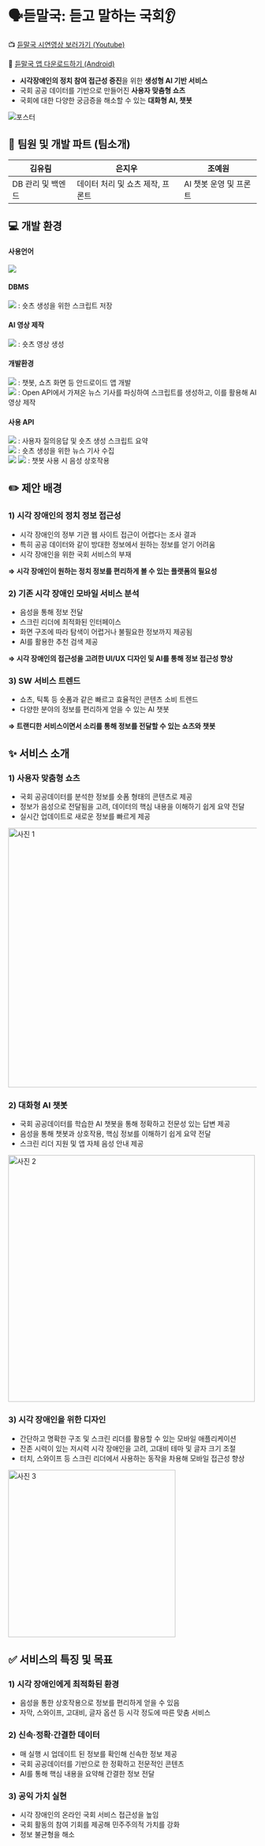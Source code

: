 # 🗣️듣말국: 듣고 말하는 국회👂
📺 [듣말국 시연영상 보러가기 (Youtube)](https://youtu.be/4Ig8rZNrFz4)  

🔗 [듣말국 앱 다운로드하기 (Android)](https://github.com/MTGR20/NA_DATA_2023_MERGED/releases/download/v1.0.0/app-release.apk)

- **시각장애인의 정치 참여 접근성 증진**을 위한 **생성형 AI 기반 서비스**
- 국회 공공 데이터를 기반으로 만들어진 **사용자 맞춤형 쇼츠**
- 국회에 대한 다양한 궁금증을 해소할 수 있는 **대화형 AI, 챗봇**
  
![포스터](https://github.com/user-attachments/assets/960c902a-acd0-4814-92eb-e43e7f220e78)

## **🐣** 팀원 및 개발 파트 (팀소개)  

|**김유림**|**은지우**|**조예원**|
|---|---|---|
|DB 관리 및 백엔드|데이터 처리 및 쇼츠 제작, 프론트|AI 챗봇 운영 및 프론트|  


## **💻** 개발 환경
#### 사용언어  
<img src="https://img.shields.io/badge/Java-F44336?style=flat-square&logo=amazons3&logoColor=white"/>  

#### DBMS  
<img src="https://img.shields.io/badge/MySQL-4479A1?style=flat-square&logo=mysql&logoColor=white"/> : 숏츠 생성을 위한 스크립트 저장  

#### AI 영상 제작
<img src="https://img.shields.io/badge/플루닛 스튜디오-a84edb?style=flat-square&logo=ploonet&logoColor=white"/> : 숏츠 영상 생성  

#### 개발환경  
<img src="https://img.shields.io/badge/Android Studio-3DDC84?style=flat-square&logo=androidstudio&logoColor=white"/> : 챗봇, 쇼츠 화면 등 안드로이드 앱 개발  
<img src="https://img.shields.io/badge/IntelliJ_IDEA-000000.svg?style=flat-square&logo=intellij-idea&logoColor=white"/> : Open API에서 가져온 뉴스 기사를 파싱하여 스크립트를 생성하고, 이를 활용해 AI 영상 제작  

#### 사용 API  
<img src="https://img.shields.io/badge/chatGPT API-000000?style=flat-square&logo=chatgpt&logoColor=white"/> : 사용자 질의응답 및 숏츠 생성 스크립트 요약  
<img src="https://img.shields.io/badge/열린국회정보포털 open API-000000?style=flat-square&logo=na&logoColor=white"/> : 숏츠 생성을 위한 뉴스 기사 수집  
<img src="https://img.shields.io/badge/Google Cloud Text to Speech-4285F4?style=flat-square&logo=googlecloud&logoColor=white"/>
<img src="https://img.shields.io/badge/Google Cloud Speech to Text-4285F4?style=flat-square&logo=googlecloud&logoColor=white"/> : 챗봇 사용 시 음성 상호작용  


## **✏️** 제안 배경

### **1) 시각 장애인의 정치 정보 접근성**

- 시각 장애인의 정부 기관 웹 사이트 접근이 어렵다는 조사 결과
- 특히 공공 데이터와 같이 방대한 정보에서 원하는 정보를 얻기 어려움
- 시각 장애인을 위한 국회 서비스의 부재

**⇒ 시각 장애인이 원하는 정치 정보를 편리하게 볼 수 있는 플랫폼의 필요성**

### **2) 기존 시각 장애인 모바일 서비스 분석**

- 음성을 통해 정보 전달
- 스크린 리더에 최적화된 인터페이스
- 화면 구조에 따라 탐색이 어렵거나 불필요한 정보까지 제공됨
- AI를 활용한 추천 검색 제공

**⇒ 시각 장애인의 접근성을 고려한 UI/UX 디자인 및 AI를 통해 정보 접근성 향상**

### **3) SW 서비스 트렌드**

- 쇼츠, 틱톡 등 숏폼과 같은 빠르고 효율적인 콘텐츠 소비 트렌드
- 다양한 분야의 정보를 편리하게 얻을 수 있는 AI 챗봇

**⇒ 트랜디한 서비스이면서 소리를 통해 정보를 전달할 수 있는 쇼츠와 챗봇**

## **✨** 서비스 소개

### 1) 사용자 맞춤형 쇼츠

- 국회 공공데이터를 분석한 정보를 숏폼 형태의 콘텐츠로 제공
- 정보가 음성으로 전달됨을 고려, 데이터의 핵심 내용을 이해하기 쉽게 요약 전달
- 실시간 업데이트로 새로운 정보를 빠르게 제공

<img width="526" alt="사진 1" src="https://github.com/user-attachments/assets/7dfe818c-d4e8-42cd-8329-bc777c0f9063" />

### 2) 대화형 AI 챗봇

- 국회 공공데이터를 학습한 AI 챗봇을 통해 정확하고 전문성 있는 답변 제공
- 음성을 통해 챗봇과 상호작용, 핵심 정보를 이해하기 쉽게 요약 전달
- 스크린 리더 지원 및 앱 자체 음성 안내 제공

<img width="500" alt="사진 2" src="https://github.com/user-attachments/assets/f1d632ff-546d-42c3-a8cc-02f7b90f871a" />

### 3) 시각 장애인을 위한 디자인

- 간단하고 명확한 구조 및 스크린 리더를 활용할 수 있는 모바일 애플리케이션
- 잔존 시력이 있는 저시력 시각 장애인을 고려, 고대비 테마 및 글자 크기 조절
- 터치, 스와이프 등 스크린 리더에서 사용하는 동작을 차용해 모바일 접근성 향상

<img width="339" alt="사진 3" src="https://github.com/user-attachments/assets/d9505163-ea13-4dc4-9e06-cc2497852661" />

## **✅** 서비스의 특징 및 목표

### 1) 시각 장애인에게 최적화된 환경

- 음성을 통한 상호작용으로 정보를 편리하게 얻을 수 있음
- 자막, 스와이프, 고대비, 글자 옵션 등 시각 정도에 따른 맞춤 서비스

### 2) 신속·정확·간결한 데이터

- 매 실행 시 업데이트 된 정보를 확인해 신속한 정보 제공
- 국회 공공데이터를 기반으로 한 정확하고 전문적인 콘텐츠
- AI를 통해 핵심 내용을 요약해 간결한 정보 전달

### 3) 공익 가치 실현

- 시각 장애인의 온라인 국회 서비스 접근성을 높임
- 국회 활동의 참여 기회를 제공해 민주주의적 가치를 강화
- 정보 불균형을 해소
